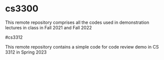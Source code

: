 # cs3300

This remote repository comprises all the codes used in demonstration lectures in class in Fall 2021 and Fall 2022

#cs3312

This remote repository contains a simple code for code review demo in CS 3312 in Spring 2023
